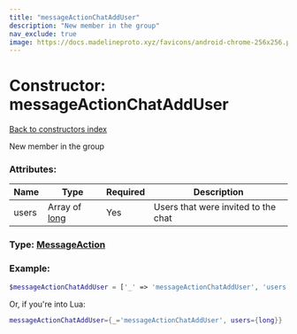 ```yaml
---
title: "messageActionChatAddUser"
description: "New member in the group"
nav_exclude: true
image: https://docs.madelineproto.xyz/favicons/android-chrome-256x256.png
---
```

# Constructor: messageActionChatAddUser  
[Back to constructors index](index.md)



New member in the group

### Attributes:

| Name     |    Type       | Required | Description |
|----------|---------------|----------|-------------|
|users|Array of [long](../types/long.md) | Yes|Users that were invited to the chat|



### Type: [MessageAction](../types/MessageAction.md)


### Example:

```php
$messageActionChatAddUser = ['_' => 'messageActionChatAddUser', 'users' => [long, long]];
```  


Or, if you're into Lua:

```lua
messageActionChatAddUser={_='messageActionChatAddUser', users={long}}

```


